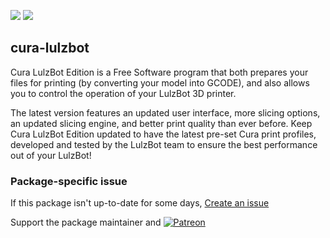 [![](https://img.shields.io/chocolatey/v/cura-lulzbot?color=green&label=cura-lulzbot)](https://chocolatey.org/packages/cura-lulzbot) [![](https://img.shields.io/chocolatey/dt/cura-lulzbot)](https://chocolatey.org/packages/cura-lulzbot)

## cura-lulzbot
Cura LulzBot Edition is a Free Software program that both prepares your files for printing (by converting your model into GCODE), and also allows you to control the operation of your LulzBot 3D printer.

The latest version features an updated user interface, more slicing options, an updated slicing engine, and better print quality than ever before. Keep Cura LulzBot Edition updated to have the latest pre-set Cura print profiles, developed and tested by the LulzBot team to ensure the best performance out of your LulzBot!

### Package-specific issue
If this package isn't up-to-date for some days, [Create an issue](https://github.com/tunisiano187/Chocolatey-packages/issues/new/choose)

Support the package maintainer and [![Patreon](https://cdn.jsdelivr.net/gh/tunisiano187/Chocolatey-packages@d15c4e19c709e7148588d4523ffc6dd3cd3c7e5e/icons/patreon.png)](https://www.patreon.com/bePatron?u=39585820)

